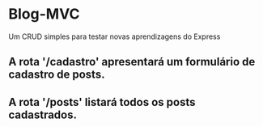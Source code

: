 # Blog-MVC
Um CRUD simples para testar novas aprendizagens do Express

## A rota '/cadastro' apresentará um formulário de cadastro de posts.
## A rota '/posts' listará todos os posts cadastrados.
